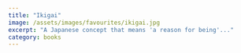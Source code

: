 ```yaml
---
title: "Ikigai"
image: /assets/images/favourites/ikigai.jpg
excerpt: "A Japanese concept that means 'a reason for being'..."
category: books
---
```

